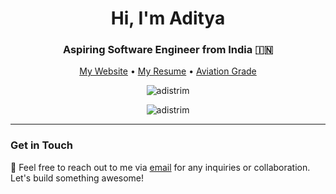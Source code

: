 <h1 align="center">Hi, I'm Aditya</h1>
<h3 align="center">Aspiring Software Engineer from India 🇮🇳</h3>

<p align="center">
  <a href="https://adistrim.in">My Website</a> •
  <a href="https://drive.google.com/file/d/13J7ScOq6SqQNAI9AWjuoKRWhZtl1As6I/view?usp=sharing">My Resume</a> •
  <a href="https://aviationgrade.vercel.app">Aviation Grade</a>
</p>

<p align="center">
  <img src="https://github-readme-stats.vercel.app/api?username=adistrim&rank_icon=percentile" alt="adistrim" />
</p>

<p align="center">
  <img src="https://github-readme-streak-stats.herokuapp.com/?user=adistrim" alt="adistrim" />
</p>


---

### Get in Touch

📧 Feel free to reach out to me via [email](mailto:adistrim.dev@gmail.com) for any inquiries or collaboration. Let's build something awesome!

